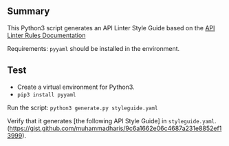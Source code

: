 ## Summary
This Python3 script generates an API Linter Style Guide based on the [API Linter Rules Documentation](https://github.com/googleapis/api-linter/tree/main/docs/rules)

Requirements: `pyyaml` should be installed in the environment.

## Test
- Create a virtual environment for Python3.
- `pip3 install pyyaml`

Run the script:
`python3 generate.py styleguide.yaml`

Verify that it generates [the following API Style Guide] in `styleguide.yaml`. (https://gist.github.com/muhammadharis/9c6a1662e06c4687a231e8852ef13999).
